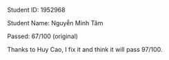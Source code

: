 Student ID: 1952968

Student Name: Nguyễn Minh Tâm

Passed: 67/100 (original)

Thanks to Huy Cao, I fix it and think it will pass 97/100.
